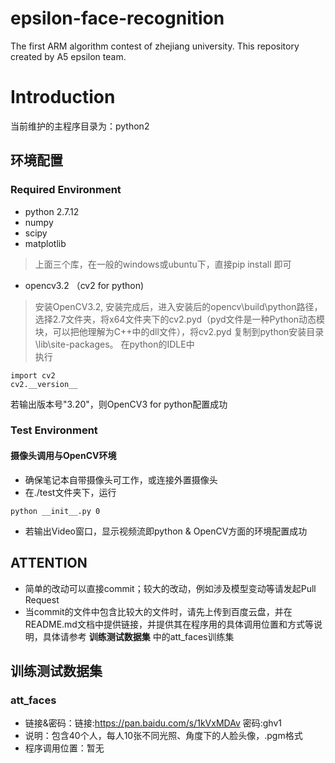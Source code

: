 # epsilon-face-recognition
The first ARM algorithm contest of zhejiang university. This repository created by A5 epsilon team.

# Introduction
当前维护的主程序目录为：python2 

## 环境配置
### Required Environment
- python 2.7.12
- numpy
- scipy
- matplotlib   
> 上面三个库，在一般的windows或ubuntu下，直接pip install 即可   
- opencv3.2 （cv2 for python)
> 安装OpenCV3.2, 安装完成后，进入安装后的opencv\build\python路径，选择2.7文件夹，将x64文件夹下的cv2.pyd（pyd文件是一种Python动态模块，可以把他理解为C++中的dll文件），将cv2.pyd 复制到python安装目录\lib\site-packages。
在python的IDLE中   
执行   
```
import cv2
cv2.__version__
```
若输出版本号"3.20"，则OpenCV3 for python配置成功

### Test Environment
#### 摄像头调用与OpenCV环境  
- 确保笔记本自带摄像头可工作，或连接外置摄像头    
- 在./test文件夹下，运行   
```
python __init__.py 0
```
- 若输出Video窗口，显示视频流即python & OpenCV方面的环境配置成功

## ATTENTION
- 简单的改动可以直接commit；较大的改动，例如涉及模型变动等请发起Pull Request
- 当commit的文件中包含比较大的文件时，请先上传到百度云盘，并在README.md文档中提供链接，并提供其在程序用的具体调用位置和方式等说明，具体请参考
__训练测试数据集__
中的att_faces训练集

## 训练测试数据集
### att_faces  
- 链接&密码：链接:https://pan.baidu.com/s/1kVxMDAv  密码:ghv1        
- 说明：包含40个人，每人10张不同光照、角度下的人脸头像，.pgm格式      
- 程序调用位置：暂无     
